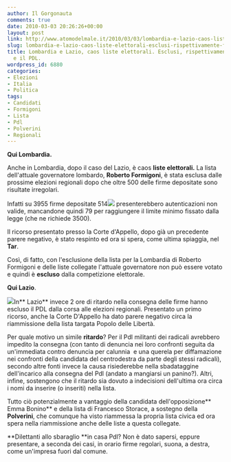 ```yaml
---
author: Il Gorgonauta
comments: true
date: 2010-03-03 20:26:26+00:00
layout: post
link: http://www.atomodelmale.it/2010/03/03/lombardia-e-lazio-caos-liste-elettorali-esclusi-rispettivamente-formigoni-e-il-pdl/
slug: lombardia-e-lazio-caos-liste-elettorali-esclusi-rispettivamente-formigoni-e-il-pdl
title: Lombardia e Lazio, caos liste elettorali. Esclusi, rispettivamente, Formigoni
  e il PDL.
wordpress_id: 6880
categories:
- Elezioni
- Italia
- Politica
tags:
- Candidati
- Formigoni
- Lista
- Pdl
- Polverini
- Regionali
---
```


**Qui Lombardia.**

Anche in Lombardia, dopo il caso del Lazio, è caos **liste elettorali.** La lista dell'attuale governatore lombardo, **Roberto Formigoni**, è stata esclusa dalle prossime elezioni regionali dopo che oltre 500 delle firme depositate sono risultate irregolari.

Infatti su 3955 firme depositate 514[![](http://www.atomodelmale.it/wp-content/uploads/2010/02/formigonir-300x299.jpg)](http://www.atomodelmale.it/wp-content/uploads/2010/02/formigonir.jpg) presenterebbero autenticazioni non valide, mancandone quindi 79 per raggiungere il limite minimo fissato dalla legge (che ne richiede 3500).

Il ricorso presentato presso la Corte d'Appello, dopo già un precedente parere negativo, è stato respinto ed ora si spera, come ultima spiaggia, nel **Tar**.

Così, di fatto, con l'esclusione della lista per la Lombardia di Roberto Formigoni e delle liste collegate l'attuale governatore non può essere votato e quindi è **escluso** dalla competizione elettorale.

<!-- more -->


**Qui Lazio**.

[![](http://www.atomodelmale.it/wp-content/uploads/2010/02/PolveriniRenata.jpg)](http://www.atomodelmale.it/wp-content/uploads/2010/02/PolveriniRenata.jpg)In** Lazio** invece 2 ore di ritardo nella consegna delle firme hanno escluso il PDL dalla corsa alle elezioni regionali. Presentato un primo ricorso, anche la Corte D'Appello ha dato parere negativo circa la riammissione della lista targata Popolo delle Libertà.

Per quale motivo un simile **ritardo**? Per il Pdl militanti dei radicali avrebbero impedito la consegna (con tanto di denuncia nei loro confronti seguita da un'immediata contro denuncia per calunnia  e una querela per diffamazione nei confronti della candidata del centrodestra da parte degli stessi radicali), secondo altre fonti invece la causa risiederebbe nella sbadataggine dell'incarico alla consegna del Pdl (andato a mangiarsi un panino?). Altri, infine, sostengono che il ritardo sia dovuto a indecisioni dell'ultima ora circa i nomi da inserire (o inseriti) nella lista.

Tutto ciò potenzialmente a vantaggio della candidata dell'opposizione** Emma Bonino** e della lista di Francesco Storace, a sostegno della **Polverini**, che comunque ha visto riammessa la propria lista civica ed ora spera nella riammissione anche delle liste a questa collegate.

**Dilettanti allo sbaraglio **in casa Pdl? Non è dato sapersi, eppure presentare, a seconda dei casi, in orario firme regolari, suona, a destra, come un'impresa fuori dal comune.
